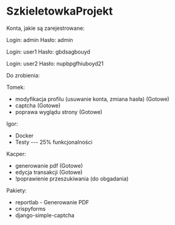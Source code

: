 # SzkieletowkaProjekt

Konta, jakie są zarejestrowane:

Login: admin
Hasło: admin

Login: user1
Hasło: gbdsagbouyd

Login: user2
Hasło: nupbpgfhiuboyd21


Do zrobienia:

Tomek:
- modyfikacja profilu (usuwanie konta, zmiana hasła) (Gotowe)
- captcha (Gotowe)
- poprawa wyglądu strony (Gotowe)

Igor:
- Docker
- Testy --- 25% funkcjonalności

Kacper:
- generowanie pdf (Gotowe)
- edycja transakcji (Gotowe)
- !poprawienie przeszukiwania (do obgadania)

Pakiety:
- reportlab - Generowanie PDF
- crispyforms
- django-simple-captcha
